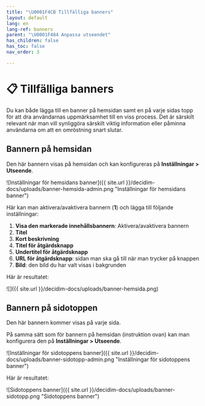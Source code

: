 ```yaml
---
title: "\U0001F4CB Tillfälliga banners"
layout: default
lang: en
lang-ref: banners
parent: "\U0001F484 Anpassa utseendet"
has_children: false
has_toc: false
nav_order: 3

---
```

# 📋 Tillfälliga banners

Du kan både lägga till en banner på hemsidan samt en på varje sidas topp för att dra användarnas uppmärksamhet till en viss process. Det är särskilt relevant när man vill synliggöra särskilt viktig information eller påminna användarna om att en omröstning snart slutar.

## Bannern på hemsidan

Den här bannern visas på hemsidan och kan konfigureras på **Inställningar > Utseende**.

![Inställningar för hemsidans banner]({{ site.url }}/decidim-docs/uploads/banner-hemsida-admin.png "Inställningar för hemsidans banner")

Här kan man aktivera/avaktivera bannern (**1**) och lägga till följande inställningar:

1. **Visa den markerade innehållsbannern**: Aktivera/avaktivera bannern
2. **Titel**
3. **Kort beskrivning**
4. **Titel för åtgärdsknapp**
5. **Undertitel för åtgärdsknapp**
6. **URL för åtgärdsknapp**: sidan man ska gå till när man trycker på knappen
7. **Bild**: den bild du har valt visas i bakgrunden

Här är resultatet:

![]({{ site.url }}/decidim-docs/uploads/banner-hemsida.png)

## Bannern på sidotoppen

Den här bannern kommer visas på varje sida.

På samma sätt som för bannern på hemsidan (instruktion ovan) kan man konfigurera den på **Inställningar > Utseende**.

![Inställningar för sidotoppens banner]({{ site.url }}/decidim-docs/uploads/banner-sidotopp-admin.png "Inställningar för sidotoppens banner")

Här är resultatet:

![Sidotoppens banner]({{ site.url }}/decidim-docs/uploads/banner-sidotopp.png "Sidotoppens banner")
